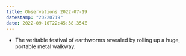 ```yaml
---
title: Observations 2022-07-19
datestamp: "20220719"
date: 2022-09-10T22:45:38.354Z
---
```

- The veritable festival of earthworms revealed by rolling up a huge, portable metal walkway.